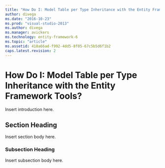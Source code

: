 ```yaml
---
title: "How Do I: Model Table per Type Inheritance with the Entity Framework Tools? | Microsoft Docs"
author: divega
ms.date: "2016-10-23"
ms.prod: "visual-studio-2013"
ms.author: divega
ms.manager: avickers
ms.technology: entity-framework-6
ms.topic: "article"
ms.assetid: 418a66ad-f992-4dd5-8f05-67c5b5d6f1b2
caps.latest.revision: 2
---
```

# How Do I: Model Table per Type Inheritance with the Entity Framework Tools?
Insert introduction here.  
  
## Section Heading  
 Insert section body here.  
  
### Subsection Heading  
 Insert subsection body here.